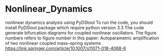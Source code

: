 # Nonlinear_Dynamics
nonlinear dynamics analysis using PyDStool
To run the code, you should install PyDStool package which require python version 3.3
The code generate bifurcation diagrams for coupled nonlinear oscillators.
The figure numbers refers to figure number in this paper:
Autoparametric amplification of two nonlinear coupled mass–spring systems
https://link.springer.com/article/10.1007/s11071-018-4068-6
